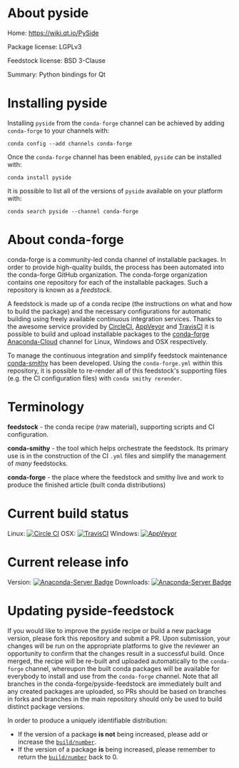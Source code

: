 About pyside
============

Home: https://wiki.qt.io/PySide

Package license: LGPLv3

Feedstock license: BSD 3-Clause

Summary: Python bindings for Qt



Installing pyside
=================

Installing `pyside` from the `conda-forge` channel can be achieved by adding `conda-forge` to your channels with:

```
conda config --add channels conda-forge
```

Once the `conda-forge` channel has been enabled, `pyside` can be installed with:

```
conda install pyside
```

It is possible to list all of the versions of `pyside` available on your platform with:

```
conda search pyside --channel conda-forge
```



About conda-forge
=================

conda-forge is a community-led conda channel of installable packages.
In order to provide high-quality builds, the process has been automated into the
conda-forge GitHub organization. The conda-forge organization contains one repository
for each of the installable packages. Such a repository is known as a *feedstock*.

A feedstock is made up of a conda recipe (the instructions on what and how to build
the package) and the necessary configurations for automatic building using freely
available continuous integration services. Thanks to the awesome service provided by
[CircleCI](https://circleci.com/), [AppVeyor](http://www.appveyor.com/)
and [TravisCI](https://travis-ci.org/) it is possible to build and upload installable
packages to the [conda-forge](https://anaconda.org/conda-forge)
[Anaconda-Cloud](http://docs.anaconda.org/) channel for Linux, Windows and OSX respectively.

To manage the continuous integration and simplify feedstock maintenance
[conda-smithy](http://github.com/conda-forge/conda-smithy) has been developed.
Using the ``conda-forge.yml`` within this repository, it is possible to re-render all of
this feedstock's supporting files (e.g. the CI configuration files) with ``conda smithy rerender``.


Terminology
===========

**feedstock** - the conda recipe (raw material), supporting scripts and CI configuration.

**conda-smithy** - the tool which helps orchestrate the feedstock.
                   Its primary use is in the construction of the CI ``.yml`` files
                   and simplify the management of *many* feedstocks.

**conda-forge** - the place where the feedstock and smithy live and work to
                  produce the finished article (built conda distributions)

Current build status
====================

Linux: [![Circle CI](https://circleci.com/gh/conda-forge/pyside-feedstock.svg?style=shield)](https://circleci.com/gh/conda-forge/pyside-feedstock)
OSX: [![TravisCI](https://travis-ci.org/conda-forge/pyside-feedstock.svg?branch=master)](https://travis-ci.org/conda-forge/pyside-feedstock)
Windows: [![AppVeyor](https://ci.appveyor.com/api/projects/status/github/conda-forge/pyside-feedstock?svg=True)](https://ci.appveyor.com/project/conda-forge/pyside-feedstock/branch/master)

Current release info
====================
Version: [![Anaconda-Server Badge](https://anaconda.org/conda-forge/pyside/badges/version.svg)](https://anaconda.org/conda-forge/pyside)
Downloads: [![Anaconda-Server Badge](https://anaconda.org/conda-forge/pyside/badges/downloads.svg)](https://anaconda.org/conda-forge/pyside)


Updating pyside-feedstock
=========================

If you would like to improve the pyside recipe or build a new
package version, please fork this repository and submit a PR. Upon submission,
your changes will be run on the appropriate platforms to give the reviewer an
opportunity to confirm that the changes result in a successful build. Once
merged, the recipe will be re-built and uploaded automatically to the
`conda-forge` channel, whereupon the built conda packages will be available for
everybody to install and use from the `conda-forge` channel.
Note that all branches in the conda-forge/pyside-feedstock are
immediately built and any created packages are uploaded, so PRs should be based
on branches in forks and branches in the main repository should only be used to
build distinct package versions.

In order to produce a uniquely identifiable distribution:
 * If the version of a package **is not** being increased, please add or increase
   the [``build/number``](http://conda.pydata.org/docs/building/meta-yaml.html#build-number-and-string).
 * If the version of a package **is** being increased, please remember to return
   the [``build/number``](http://conda.pydata.org/docs/building/meta-yaml.html#build-number-and-string)
   back to 0.
